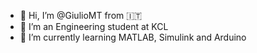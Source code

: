 - 👋 Hi, I’m @GiulioMT from 🇮🇹
- 👀 I’m an Engineering student at KCL
- 🌱 I’m currently learning MATLAB, Simulink and Arduino 
